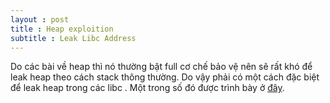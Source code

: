 ```yaml
---
layout : post 
title : Heap exploition 
subtitle : Leak Libc Address 
---
```


Do các bài về heap thì nó thường bật full cơ chế bảo vệ nên sẽ rất khó để leak heap theo cách stack thông thường. Do vậy phải có một cách đặc biệt 
để leak heap trong các libc . Một trong số đó được trình bày ở [đây](https://sploitfun.wordpress.com/2015/02/10/understanding-glibc-malloc/).  
